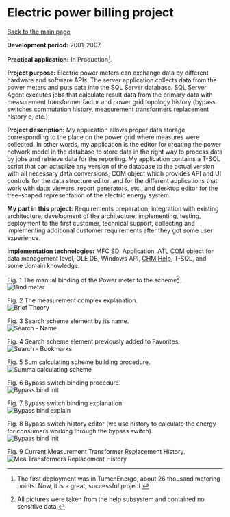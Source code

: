 # Electric power billing project

[Back to the main page](../../README.md)

**Development period:** 2001-2007.

**Practical application:** In Production[^1].

**Project purpose:** Electric power meters can exchange data by different hardware and software APIs.
The server application collects data from the power meters and puts data into the SQL Server database.
SQL Server Agent executes jobs that calculate result data from the primary data with measurement transformer factor and power grid topology history (bypass switches commutation history, measurement transformers replacement history e, etc.)

**Project description:**
My application allows proper data storage corresponding to the place on the power grid where measures were collected. In other words, my application is the editor for creating the power network model in the database to store data in the right way to process data by jobs and retrieve data for the reporting. My application contains a T-SQL script that can actualize any version of the database to the actual version with all necessary data conversions, COM object which provides API and UI controls for the data structure editor, and for the different applications that work with data: viewers, report generators, etc., and desktop editor for the tree-shaped representation of the electric energy system.

**My part in this project:** Requirements preparation, integration with existing architecture, development of the architecture, implementing, testing, deployment to the first customer, technical support, collecting and implementing additional customer requirements after they got some user experience.

**Implementation technologies:** MFC SDI Application, ATL COM object for data management level, OLE DB, Windows API, [CHM Help](https://learn.microsoft.com/en-us/dynamicsax-2012/appuser-itpro/deprecated-chm-help-files), T-SQL, and some domain knowledge.

Fig. 1 The manual binding of the Power meter to the scheme[^2].<br>
![Bind meter](Images/Dlg_Bind_Meter_Tree.png)

Fig. 2 The measurement complex explanation.<br>
![Brief Theory](Images/Fig_02_Theor_MeaComplex.png)

Fig. 3 Search scheme element by its name.<br>
![Search - Name](Images/Fig_03_Search_Name.gif)

Fig. 4 Search scheme element previously added to Favorites.<br>
![Search - Bookmarks](Images/Fig_04_Search_Fav.gif)

Fig. 5 Sum calculating scheme building procedure.<br>
![Summa calculating scheme](Images/Fig_05_Bind_Sum.png)

Fig. 6 Bypass switch binding procedure.<br>
![Bypass bind init](Images/Fig_06_Bypass_Bind_Init.png)

Fig. 7 Bypass switch binding explanation.<br>
![Bypass bind explain](Images/Fig_07_Bypass_Bind_Explain.png)

Fig. 8 Bypass switch history editor (we use history to calculate the energy for consumers working through the bypass switch).<br>
![Bypass bind init](Images/Fig_08_Bypass_Log.gif)

Fig. 9 Current Measurement Transformer Replacement History.<br>
![Mea Transformers Replacement History](Images/Fig_09_Mea_Coeff_Hist.png)

[^1]: The first deployment was in TumenEnergo, about 26 thousand metering points. Now, it is a great, successful project.
[^2]: All pictures were taken from the help subsystem and contained no sensitive data.
